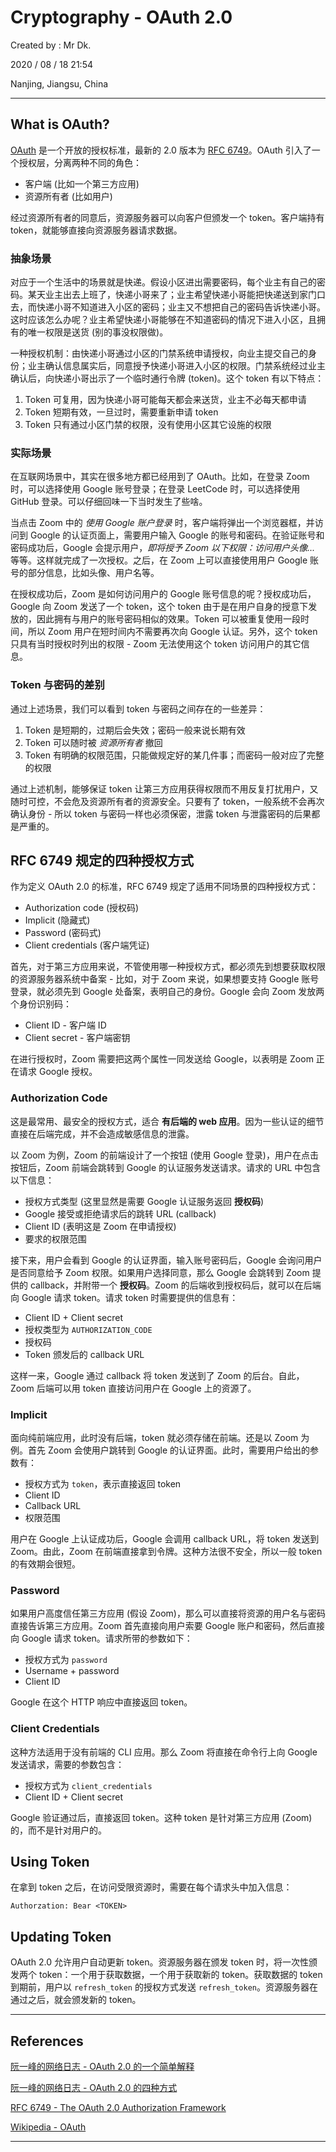 # Cryptography - OAuth 2.0

Created by : Mr Dk.

2020 / 08 / 18 21:54

Nanjing, Jiangsu, China

---

## What is OAuth?

[OAuth](https://en.wikipedia.org/wiki/OAuth) 是一个开放的授权标准，最新的 2.0 版本为 [RFC 6749](https://tools.ietf.org/html/rfc6749)。OAuth 引入了一个授权层，分离两种不同的角色：

- 客户端 (比如一个第三方应用)
- 资源所有者 (比如用户)

经过资源所有者的同意后，资源服务器可以向客户但颁发一个 token。客户端持有 token，就能够直接向资源服务器请求数据。

### 抽象场景

对应于一个生活中的场景就是快递。假设小区进出需要密码，每个业主有自己的密码。某天业主出去上班了，快递小哥来了；业主希望快递小哥能把快递送到家门口去，而快递小哥不知道进入小区的密码；业主又不想把自己的密码告诉快递小哥。这时应该怎么办呢？业主希望快递小哥能够在不知道密码的情况下进入小区，且拥有的唯一权限是送货 (别的事没权限做)。

一种授权机制：由快递小哥通过小区的门禁系统申请授权，向业主提交自己的身份；业主确认信息属实后，同意授予快递小哥进入小区的权限。门禁系统经过业主确认后，向快递小哥出示了一个临时通行令牌 (token)。这个 token 有以下特点：

1. Token 可复用，因为快递小哥可能每天都会来送货，业主不必每天都申请
2. Token 短期有效，一旦过时，需要重新申请 token
3. Token 只有通过小区门禁的权限，没有使用小区其它设施的权限

### 实际场景

在互联网场景中，其实在很多地方都已经用到了 OAuth。比如，在登录 Zoom 时，可以选择使用 Google 账号登录；在登录 LeetCode 时，可以选择使用 GitHub 登录。可以仔细回味一下当时发生了些啥。

当点击 Zoom 中的 _使用 Google 账户登录_ 时，客户端将弹出一个浏览器框，并访问到 Google 的认证页面上，需要用户输入 Google 的账号和密码。在验证账号和密码成功后，Google 会提示用户，_即将授予 Zoom 以下权限：访问用户头像..._ 等等。这样就完成了一次授权。之后，在 Zoom 上可以直接使用用户 Google 账号的部分信息，比如头像、用户名等。

在授权成功后，Zoom 是如何访问用户的 Google 账号信息的呢？授权成功后，Google 向 Zoom 发送了一个 token，这个 token 由于是在用户自身的授意下发放的，因此拥有与用户的账号密码相似的效果。Token 可以被重复使用一段时间，所以 Zoom 用户在短时间内不需要再次向 Google 认证。另外，这个 token 只具有当时授权时列出的权限 - Zoom 无法使用这个 token 访问用户的其它信息。

### Token 与密码的差别

通过上述场景，我们可以看到 token 与密码之间存在的一些差异：

1. Token 是短期的，过期后会失效；密码一般来说长期有效
2. Token 可以随时被 _资源所有者_ 撤回
3. Token 有明确的权限范围，只能做规定好的某几件事；而密码一般对应了完整的权限

通过上述机制，能够保证 token 让第三方应用获得权限而不用反复打扰用户，又随时可控，不会危及资源所有者的资源安全。只要有了 token，一般系统不会再次确认身份 - 所以 token 与密码一样也必须保密，泄露 token 与泄露密码的后果都是严重的。

## RFC 6749 规定的四种授权方式

作为定义 OAuth 2.0 的标准，RFC 6749 规定了适用不同场景的四种授权方式：

- Authorization code (授权码)
- Implicit (隐藏式)
- Password (密码式)
- Client credentials (客户端凭证)

首先，对于第三方应用来说，不管使用哪一种授权方式，都必须先到想要获取权限的资源服务器系统中备案 - 比如，对于 Zoom 来说，如果想要支持 Google 账号登录，就必须先到 Google 处备案，表明自己的身份。Google 会向 Zoom 发放两个身份识别码：

- Client ID - 客户端 ID
- Client secret - 客户端密钥

在进行授权时，Zoom 需要把这两个属性一同发送给 Google，以表明是 Zoom 正在请求 Google 授权。

### Authorization Code

这是最常用、最安全的授权方式，适合 **有后端的 web 应用**。因为一些认证的细节直接在后端完成，并不会造成敏感信息的泄露。

以 Zoom 为例，Zoom 的前端设计了一个按钮 (使用 Google 登录)，用户在点击按钮后，Zoom 前端会跳转到 Google 的认证服务发送请求。请求的 URL 中包含以下信息：

- 授权方式类型 (这里显然是需要 Google 认证服务返回 **授权码**)
- Google 接受或拒绝请求后的跳转 URL (callback)
- Client ID (表明这是 Zoom 在申请授权)
- 要求的权限范围

接下来，用户会看到 Google 的认证界面，输入账号密码后，Google 会询问用户是否同意给予 Zoom 权限。如果用户选择同意，那么 Google 会跳转到 Zoom 提供的 callback，并附带一个 **授权码**。Zoom 的后端收到授权码后，就可以在后端向 Google 请求 token。请求 token 时需要提供的信息有：

- Client ID + Client secret
- 授权类型为 `AUTHORIZATION_CODE`
- 授权码
- Token 颁发后的 callback URL

这样一来，Google 通过 callback 将 token 发送到了 Zoom 的后台。自此，Zoom 后端可以用 token 直接访问用户在 Google 上的资源了。

### Implicit

面向纯前端应用，此时没有后端，token 就必须存储在前端。还是以 Zoom 为例。首先 Zoom 会使用户跳转到 Google 的认证界面。此时，需要用户给出的参数有：

- 授权方式为 `token`，表示直接返回 token
- Client ID
- Callback URL
- 权限范围

用户在 Google 上认证成功后，Google 会调用 callback URL，将 token 发送到 Zoom。由此，Zoom 在前端直接拿到令牌。这种方法很不安全，所以一般 token 的有效期会很短。

### Password

如果用户高度信任第三方应用 (假设 Zoom)，那么可以直接将资源的用户名与密码直接告诉第三方应用。Zoom 首先直接向用户索要 Google 账户和密码，然后直接向 Google 请求 token。请求所带的参数如下：

- 授权方式为 `password`
- Username + password
- Client ID

Google 在这个 HTTP 响应中直接返回 token。

### Client Credentials

这种方法适用于没有前端的 CLI 应用。那么 Zoom 将直接在命令行上向 Google 发送请求，需要的参数包含：

- 授权方式为 `client_credentials`
- Client ID + Client secret

Google 验证通过后，直接返回 token。这种 token 是针对第三方应用 (Zoom) 的，而不是针对用户的。

## Using Token

在拿到 token 之后，在访问受限资源时，需要在每个请求头中加入信息：

```
Authorzation: Bear <TOKEN>
```

## Updating Token

OAuth 2.0 允许用户自动更新 token。资源服务器在颁发 token 时，将一次性颁发两个 token：一个用于获取数据，一个用于获取新的 token。获取数据的 token 到期前，用户以 `refresh_token` 的授权方式发送 `refresh_token`。资源服务器在通过之后，就会颁发新的 token。

---

## References

[阮一峰的网络日志 - OAuth 2.0 的一个简单解释](http://www.ruanyifeng.com/blog/2019/04/oauth_design.html)

[阮一峰的网络日志 - OAuth 2.0 的四种方式](http://www.ruanyifeng.com/blog/2019/04/oauth-grant-types.html)

[RFC 6749 - The OAuth 2.0 Authorization Framework](https://tools.ietf.org/html/rfc6749)

[Wikipedia - OAuth](https://en.wikipedia.org/wiki/OAuth#OAuth_2.0)

---
